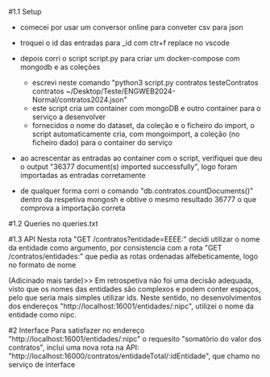 
#1.1 Setup
- comecei por usar um conversor online para conveter csv para json
- troquei o id das entradas para _id com ctr+f replace no vscode
- depois corri o script script.py para criar um docker-compose com mongodb e as coleções
    - escrevi neste comando "python3 script.py contratos testeContratos contratos ~/Desktop/Teste/ENGWEB2024-Normal/contratos2024.json"
    - este script cria um container com mongoDB e outro container para o serviço a desenvolver
    - fornecidos o nome do dataset, da coleção e o ficheiro do import, o script automaticamente cria, com mongoimport, a coleção (no ficheiro dado) para o container do serviço

- ao acrescentar as entradas ao container com o script, verifiquei que deu o output "36377 document(s) imported successfully", logo foram importadas as entradas corretamente
- de qualquer forma corri o comando "db.contratos.countDocuments()" dentro da respetiva mongosh e obtive o mesmo resultado 36777 o que comprova a importação correta

#1.2 Queries
no queries.txt


#1.3 API
Nesta rota "GET /contratos?entidade=EEEE:" decidi utilizar o nome da entidade como argumento, por consistencia com a rota "GET /contratos/entidades:" que pedia as rotas ordenadas alfebeticamente, logo no formato de nome

(Adicinado mais tarde)>>  Em retrospetiva não foi uma decisão adequada, visto que os nomes das entidades são complexos e podem conter espaços, pelo que seria mais simples utilizar ids. Neste sentido, no desenvolvimentos dos endereços "http://localhost:16001/entidades/:nipc", utilizei o nome da entidade como nipc.

#2 Interface
Para satisfazer no endereço "http://localhost:16001/entidades/:nipc" o requesito "somatório do valor dos contratos", inclui uma nova rota na API: "http://localhost:16000/contratos/entidadeTotal/:idEntidade", que chamo no serviço de interface